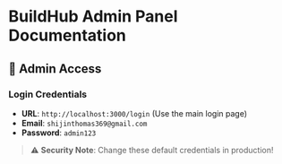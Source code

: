 # BuildHub Admin Panel Documentation


## 🔐 Admin Access

### Login Credentials
- **URL**: `http://localhost:3000/login` (Use the main login page)
- **Email**: `shijinthomas369@gmail.com`
- **Password**: `admin123`

> ⚠️ **Security Note**: Change these default credentials in production!

